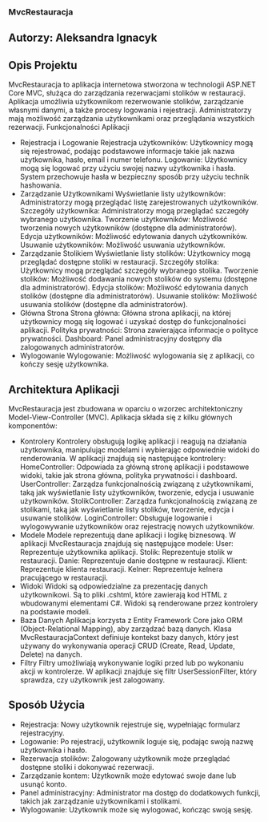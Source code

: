 ### MvcRestauracja

## Autorzy: Aleksandra Ignacyk

## Opis Projektu
MvcRestauracja to aplikacja internetowa stworzona w technologii ASP.NET Core MVC, służąca do zarządzania rezerwacjami stolików w restauracji. Aplikacja umożliwia użytkownikom rezerwowanie stolików, zarządzanie własnymi danymi, a także procesy logowania i rejestracji. Administratorzy mają możliwość zarządzania użytkownikami oraz przeglądania wszystkich rezerwacji.
Funkcjonalności Aplikacji
- Rejestracja i Logowanie
Rejestracja użytkowników: Użytkownicy mogą się rejestrować, podając podstawowe informacje takie jak nazwa użytkownika, hasło, email i numer telefonu.
Logowanie: Użytkownicy mogą się logować przy użyciu swojej nazwy użytkownika i hasła. System przechowuje hasła w bezpieczny sposób przy użyciu technik hashowania.
- Zarządzanie Użytkownikami
Wyświetlanie listy użytkowników: Administratorzy mogą przeglądać listę zarejestrowanych użytkowników.
Szczegóły użytkownika: Administratorzy mogą przeglądać szczegóły wybranego użytkownika.
Tworzenie użytkowników: Możliwość tworzenia nowych użytkowników (dostępne dla administratorów).
Edycja użytkowników: Możliwość edytowania danych użytkowników.
Usuwanie użytkowników: Możliwość usuwania użytkowników.
- Zarządzanie Stolikiem
Wyświetlanie listy stolików: Użytkownicy mogą przeglądać dostępne stoliki w restauracji.
Szczegóły stolika: Użytkownicy mogą przeglądać szczegóły wybranego stolika.
Tworzenie stolików: Możliwość dodawania nowych stolików do systemu (dostępne dla administratorów).
Edycja stolików: Możliwość edytowania danych stolików (dostępne dla administratorów).
Usuwanie stolików: Możliwość usuwania stolików (dostępne dla administratorów).
- Główna Strona
Strona główna: Główna strona aplikacji, na której użytkownicy mogą się logować i uzyskać dostęp do funkcjonalności aplikacji.
Polityka prywatności: Strona zawierająca informacje o polityce prywatności.
Dashboard: Panel administracyjny dostępny dla zalogowanych administratorów.
- Wylogowanie
Wylogowanie: Możliwość wylogowania się z aplikacji, co kończy sesję użytkownika.


## Architektura Aplikacji
MvcRestauracja jest zbudowana w oparciu o wzorzec architektoniczny Model-View-Controller (MVC). Aplikacja składa się z kilku głównych komponentów:
- Kontrolery
Kontrolery obsługują logikę aplikacji i reagują na działania użytkownika, manipulując modelami i wybierając odpowiednie widoki do renderowania. W aplikacji znajdują się następujące kontrolery:
HomeController: Odpowiada za główną stronę aplikacji i podstawowe widoki, takie jak strona główna, polityka prywatności i dashboard.
UserController: Zarządza funkcjonalnością związaną z użytkownikami, taką jak wyświetlanie listy użytkowników, tworzenie, edycja i usuwanie użytkowników.
StolikController: Zarządza funkcjonalnością związaną ze stolikami, taką jak wyświetlanie listy stolików, tworzenie, edycja i usuwanie stolików.
LoginController: Obsługuje logowanie i wylogowywanie użytkowników oraz rejestrację nowych użytkowników.
- Modele
Modele reprezentują dane aplikacji i logikę biznesową. W aplikacji MvcRestauracja znajdują się następujące modele:
User: Reprezentuje użytkownika aplikacji.
Stolik: Reprezentuje stolik w restauracji.
Danie: Reprezentuje danie dostępne w restauracji.
Klient: Reprezentuje klienta restauracji.
Kelner: Reprezentuje kelnera pracującego w restauracji.
- Widoki
Widoki są odpowiedzialne za prezentację danych użytkownikowi. Są to pliki .cshtml, które zawierają kod HTML z wbudowanymi elementami C#. Widoki są renderowane przez kontrolery na podstawie modeli.
- Baza Danych
Aplikacja korzysta z Entity Framework Core jako ORM (Object-Relational Mapping), aby zarządzać bazą danych. Klasa MvcRestauracjaContext definiuje kontekst bazy danych, który jest używany do wykonywania operacji CRUD (Create, Read, Update, Delete) na danych.
-  Filtry
Filtry umożliwiają wykonywanie logiki przed lub po wykonaniu akcji w kontrolerze. W aplikacji znajduje się filtr UserSessionFilter, który sprawdza, czy użytkownik jest zalogowany.

## Sposób Użycia
- Rejestracja: Nowy użytkownik rejestruje się, wypełniając formularz rejestracyjny.
- Logowanie: Po rejestracji, użytkownik loguje się, podając swoją nazwę użytkownika i hasło.
- Rezerwacja stolików: Zalogowany użytkownik może przeglądać dostępne stoliki i dokonywać rezerwacji.
- Zarządzanie kontem: Użytkownik może edytować swoje dane lub usunąć konto.
- Panel administracyjny: Administrator ma dostęp do dodatkowych funkcji, takich jak zarządzanie użytkownikami i stolikami.
- Wylogowanie: Użytkownik może się wylogować, kończąc swoją sesję.

